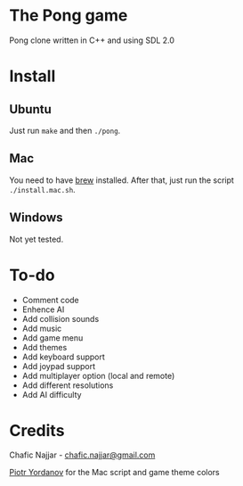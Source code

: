 The Pong game
=============

Pong clone written in C++ and using SDL 2.0

Install
=======

## Ubuntu

Just run ``make`` and then ``./pong``.

## Mac

You need to have [brew](http://brew.sh/) installed.
After that, just run the script ``./install.mac.sh``.

## Windows

Not yet tested.

To-do
=====

+ Comment code
+ Enhence AI
+ Add collision sounds
+ Add music
+ Add game menu
+ Add themes
+ Add keyboard support
+ Add joypad support
+ Add multiplayer option (local and remote)
+ Add different resolutions
+ Add AI difficulty

Credits
=======

Chafic Najjar - <chafic.najjar@gmail.com>

[Piotr Yordanov](https://github.com/tUrG0n) for the Mac script and game theme colors

